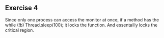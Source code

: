 ## Exercise 4

Since only one process can access the monitor at once, if a method has the while (!b) Thread.sleep(100); it locks the function. And essentailly locks the critical region.

